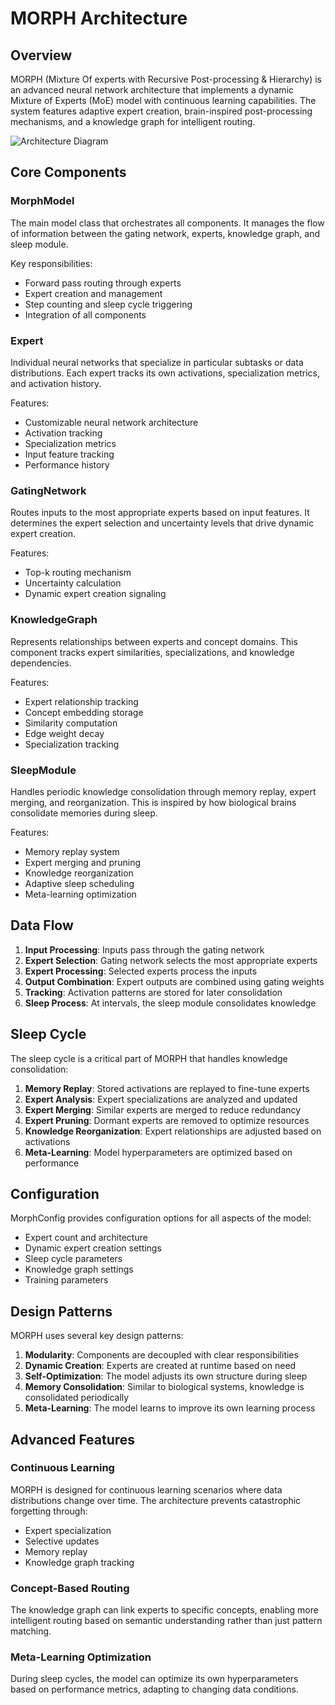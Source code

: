 # MORPH Architecture

## Overview

MORPH (Mixture Of experts with Recursive Post-processing & Hierarchy) is an advanced neural network architecture that implements a dynamic Mixture of Experts (MoE) model with continuous learning capabilities. The system features adaptive expert creation, brain-inspired post-processing mechanisms, and a knowledge graph for intelligent routing.

![Architecture Diagram](images/architecture.png)

## Core Components

### MorphModel

The main model class that orchestrates all components. It manages the flow of information between the gating network, experts, knowledge graph, and sleep module.

Key responsibilities:
- Forward pass routing through experts
- Expert creation and management
- Step counting and sleep cycle triggering
- Integration of all components

### Expert

Individual neural networks that specialize in particular subtasks or data distributions. Each expert tracks its own activations, specialization metrics, and activation history.

Features:
- Customizable neural network architecture
- Activation tracking
- Specialization metrics
- Input feature tracking
- Performance history

### GatingNetwork

Routes inputs to the most appropriate experts based on input features. It determines the expert selection and uncertainty levels that drive dynamic expert creation.

Features:
- Top-k routing mechanism
- Uncertainty calculation
- Dynamic expert creation signaling

### KnowledgeGraph

Represents relationships between experts and concept domains. This component tracks expert similarities, specializations, and knowledge dependencies.

Features:
- Expert relationship tracking
- Concept embedding storage
- Similarity computation
- Edge weight decay
- Specialization tracking

### SleepModule

Handles periodic knowledge consolidation through memory replay, expert merging, and reorganization. This is inspired by how biological brains consolidate memories during sleep.

Features:
- Memory replay system
- Expert merging and pruning
- Knowledge reorganization
- Adaptive sleep scheduling
- Meta-learning optimization

## Data Flow

1. **Input Processing**: Inputs pass through the gating network
2. **Expert Selection**: Gating network selects the most appropriate experts
3. **Expert Processing**: Selected experts process the inputs
4. **Output Combination**: Expert outputs are combined using gating weights
5. **Tracking**: Activation patterns are stored for later consolidation
6. **Sleep Process**: At intervals, the sleep module consolidates knowledge

## Sleep Cycle

The sleep cycle is a critical part of MORPH that handles knowledge consolidation:

1. **Memory Replay**: Stored activations are replayed to fine-tune experts
2. **Expert Analysis**: Expert specializations are analyzed and updated
3. **Expert Merging**: Similar experts are merged to reduce redundancy
4. **Expert Pruning**: Dormant experts are removed to optimize resources
5. **Knowledge Reorganization**: Expert relationships are adjusted based on activations
6. **Meta-Learning**: Model hyperparameters are optimized based on performance

## Configuration

MorphConfig provides configuration options for all aspects of the model:

- Expert count and architecture
- Dynamic expert creation settings
- Sleep cycle parameters
- Knowledge graph settings
- Training parameters

## Design Patterns

MORPH uses several key design patterns:

1. **Modularity**: Components are decoupled with clear responsibilities
2. **Dynamic Creation**: Experts are created at runtime based on need
3. **Self-Optimization**: The model adjusts its own structure during sleep
4. **Memory Consolidation**: Similar to biological systems, knowledge is consolidated periodically
5. **Meta-Learning**: The model learns to improve its own learning process

## Advanced Features

### Continuous Learning

MORPH is designed for continuous learning scenarios where data distributions change over time. The architecture prevents catastrophic forgetting through:

- Expert specialization
- Selective updates
- Memory replay
- Knowledge graph tracking

### Concept-Based Routing

The knowledge graph can link experts to specific concepts, enabling more intelligent routing based on semantic understanding rather than just pattern matching.

### Meta-Learning Optimization

During sleep cycles, the model can optimize its own hyperparameters based on performance metrics, adapting to changing data conditions.